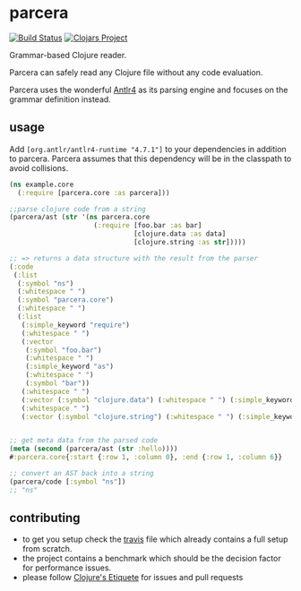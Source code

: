 # parcera

[![Build Status](https://travis-ci.com/carocad/parcera.svg?branch=master)](https://travis-ci.com/carocad/parcera)
[![Clojars Project](https://img.shields.io/clojars/v/carocad/parcera.svg)](https://clojars.org/carocad/parcera)

Grammar-based Clojure reader.

Parcera can safely read any Clojure file without any code evaluation.

Parcera uses the wonderful [Antlr4](https://github.com/antlr/antlr4/) as its
parsing engine and focuses on the grammar definition instead.

## usage

Add `[org.antlr/antlr4-runtime "4.7.1"]` to your dependencies in addition to parcera. Parcera assumes that
this dependency will be in the classpath to avoid collisions.

```clojure
(ns example.core
  (:require [parcera.core :as parcera]))

;;parse clojure code from a string
(parcera/ast (str '(ns parcera.core
                     (:require [foo.bar :as bar]
                               [clojure.data :as data]
                               [clojure.string :as str]))))

;; => returns a data structure with the result from the parser
(:code
 (:list
  (:symbol "ns")
  (:whitespace " ")
  (:symbol "parcera.core")
  (:whitespace " ")
  (:list
   (:simple_keyword "require")
   (:whitespace " ")
   (:vector
    (:symbol "foo.bar")
    (:whitespace " ")
    (:simple_keyword "as")
    (:whitespace " ")
    (:symbol "bar"))
   (:whitespace " ")
   (:vector (:symbol "clojure.data") (:whitespace " ") (:simple_keyword "as") (:whitespace " ") (:symbol "data"))
   (:whitespace " ")
   (:vector (:symbol "clojure.string") (:whitespace " ") (:simple_keyword "as") (:whitespace " ") (:symbol "str")))))


;; get meta data from the parsed code
(meta (second (parcera/ast (str :hello))))
#:parcera.core{:start {:row 1, :column 0}, :end {:row 1, :column 6}}

;; convert an AST back into a string
(parcera/code [:symbol "ns"])
;; "ns"
```

## contributing

- to get you setup check the [travis](./.travis.yml) file which
  already contains a full setup from scratch.
- the project contains a benchmark which should be the decision factor for
  performance issues.
- please follow [Clojure's Etiquete](https://www.clojure.org/community/etiquette)
  for issues and pull requests
